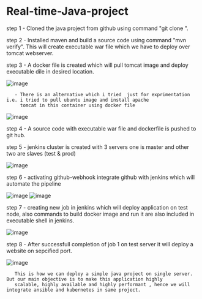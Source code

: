 # Real-time-Java-project
step 1 - Cloned the java project from github using command "git clone <repo link>".
         
step 2 - Installed maven and build a source code using command "mvn verify". This will create executable war file which we 
         have to deploy over tomcat webserver.
         
step 3 - A docker file is created which will pull tomcat image and deploy executable dile in desired location.
          
![image](https://user-images.githubusercontent.com/114205101/215757730-1f7157ae-b005-4f7e-8f1a-1b70a2e2350a.png)

       - There is an alternative which i tried  just for exprimentation i.e. i tried to pull ubuntu image and install apache 
         tomcat in this container using docker file 
        
![image](https://user-images.githubusercontent.com/114205101/215758091-5e881af2-e13e-4982-b602-b690bd2ce189.png)

        
         
step 4 - A source code with executable war file and dockerfile is pushed to git hub.
         
step 5 - jenkins cluster is created with 3 servers one is master and other two are slaves (test & prod)

![image](https://user-images.githubusercontent.com/114205101/215759228-8f728fd4-f5fb-4acc-b7e3-8234cbd40a20.png)

step 6 - activating github-webhook integrate github with jenkins which will automate the pipeline

![image](https://user-images.githubusercontent.com/114205101/215760430-4426a299-ee97-45f3-8b2f-9292e8e905cf.png)
![image](https://user-images.githubusercontent.com/114205101/215760618-b8ea0173-2266-4ae9-8acc-24d734418129.png)



step 7 - creating new job in jenkins which will deploy application on test node, also commands to build docker image and run it
         are also included in executable shell in jenkins.


 ![image](https://user-images.githubusercontent.com/114205101/215762408-383d7b8d-cb30-4c54-80be-cd527335907f.png)

step 8 - After successfull completion of job 1 on test server it will deploy a website on sepcified port.
         

![image](https://user-images.githubusercontent.com/114205101/215762540-b4d755dc-b3fa-47bf-908b-61eb31bb95fe.png)


       This is how we can deploy a simple java project on single server. But our main objective is to make this application highly
       scalable, highly available and highly performant , hence we will integrate ansible and kubernetes in same project.



